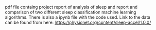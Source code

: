 pdf file containg project report of analysis of sleep and report and comparison of two different sleep classification machine learning algorithms. 
There is also a ipynb file with the code used. Link to the data can be found from here: https://physionet.org/content/sleep-accel/1.0.0/
